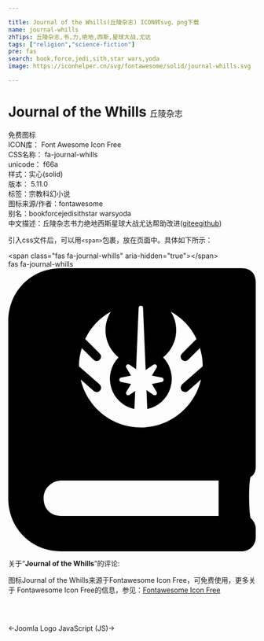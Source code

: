 ```yaml
---

title: Journal of the Whills(丘陵杂志) ICON转svg、png下载
name: journal-whills
zhTips: 丘陵杂志,书,力,绝地,西斯,星球大战,尤达
tags: ["religion","science-fiction"]
pre: fas
search: book,force,jedi,sith,star wars,yoda
image: https://iconhelper.cn/svg/fontawesome/solid/journal-whills.svg

---
```


# Journal of the Whills  <small style="font-size: 60%;font-weight: 100">丘陵杂志</small>


<div class="detail-page">
<p>
<span><span class="badge-success badge">免费图标</span> </span>
<br/>
<span>
ICON库：
<span class="badge-secondary badge">Font Awesome Icon Free</span> 
</span>
<br/>
<span>
CSS名称：
<span class="badge-secondary badge">fa-journal-whills</span> 
</span>
<br/>
<span>
unicode：
<span class="badge-secondary badge">f66a</span> 
<copy-btn content='f66a' btn-title=""></copy-btn>
<copy-btn :content='String.fromCodePoint(parseInt("f66a", 16))' btn-title="复制U"></copy-btn>
</span><br/><span>样式：<span class="badge-light badge">实心(solid)</span></span>
<br/>
<span>
版本：
<span class="badge-secondary badge">5.11.0</span> 
</span><br/><span>标签：<span class="badge-light badge"><router-link to="/tags/religion.html">宗教</router-link></span><span class="badge-light badge"><router-link to="/tags/science-fiction.html">科幻小说</router-link></span></span>
<br/>
<span>图标来源/作者：<span class="badge-light badge">fontawesome</span></span> 
<br/>
<span>别名：<span class="badge-light badge">book</span><span class="badge-light badge">force</span><span class="badge-light badge">jedi</span><span class="badge-light badge">sith</span><span class="badge-light badge">star wars</span><span class="badge-light badge">yoda</span></span><br/><span class="zh-detail">中文描述：<span class="badge-primary badge">丘陵杂志</span><span class="badge-primary badge">书</span><span class="badge-primary badge">力</span><span class="badge-primary badge">绝地</span><span class="badge-primary badge">西斯</span><span class="badge-primary badge">星球大战</span><span class="badge-primary badge">尤达</span><span class="help-link"><span>帮助改进</span>(<a href="https://gitee.com/liuwave/icon-helper/edit/master/json/fontawesome/solid/journal-whills.json" target="_blank" rel="noopener noreferrer">gitee</a><a href="https://github.com/liuwave/icon-helper/edit/master/json/fontawesome/solid/journal-whills.json" target="_blank" rel="noopener noreferrer">github</a></span>)</span><br/>
</p>
</div>
<div class="alert alert-dark">
  <i class="fas fa-journal-whills fa-xs"></i>
  <i class="fas fa-journal-whills fa-sm"></i>
  <i class="fas fa-journal-whills fa-lg"></i>
  <i class="fas fa-journal-whills fa-2x"></i>
  <i class="fas fa-journal-whills fa-3x"></i>
  <i class="fas fa-journal-whills fa-5x"></i>
  <i class="fas fa-journal-whills fa-7x"></i>
</div>
<div>
  <p>引入css文件后，可以用<code>&lt;span&gt;</code>包裹，放在页面中。具体如下所示：    
  </p>
  <div class="alert alert-primary" style="font-size: 14px">
    &lt;span class="fas fa-journal-whills" aria-hidden="true"&gt;&lt;/span&gt;
    <copy-btn content='<span class="fas fa-journal-whills" aria-hidden="true"></span>'></copy-btn>
  </div>
  <div class="alert alert-secondary">
    <i class="fas fa-journal-whills"
    style="font-size: 24px"
    aria-hidden="true"></i> fas fa-journal-whills
    <copy-btn content="fas fa-journal-whills" btn-title="复制图标名称"></copy-btn>
  </div>
</div>
<div id="svg" class="svg-wrap">
<svg xmlns="http://www.w3.org/2000/svg" viewBox="0 0 448 512"><path d="M438.40625,377.59375c-3.20313,12.8125-3.20313,57.60937,0,73.60937Q447.9922,460.78907,448,470.40625v16c0,16-12.79688,25.59375-25.59375,25.59375H96c-54.40625,0-96-41.59375-96-96V96C0,41.59375,41.59375,0,96,0H422.40625C438.40625,0,448,9.59375,448,25.59375v332.8125Q448,372.79688,438.40625,377.59375ZM380.79688,384H96c-16,0-32,12.79688-32,32s12.79688,32,32,32H380.79688ZM128.01562,176.01562c0,.51563.14063.98438.14063,1.5l37.10937,32.46876A7.99954,7.99954,0,0,1,160,224h-.01562a9.17678,9.17678,0,0,1-5.25-1.98438L131.14062,201.375C142.6875,250.95312,186.90625,288,240,288s97.3125-37.04688,108.875-86.625l-23.59375,20.64062a8.02516,8.02516,0,0,1-5.26563,1.96876H320a9.14641,9.14641,0,0,1-6.01562-2.71876A9.26508,9.26508,0,0,1,312,216a9.097,9.097,0,0,1,2.73438-6.01562l37.10937-32.46876c.01563-.53124.15625-1,.15625-1.51562,0-11.04688-2.09375-21.51562-5.06251-31.59375l-21.26562,21.25a8.00467,8.00467,0,0,1-11.32812-11.3125l26.42187-26.40625a111.81517,111.81517,0,0,0-46.35937-49.26562,63.02336,63.02336,0,0,1-14.0625,82.64062A55.83846,55.83846,0,0,1,251.625,254.73438l-1.42188-34.28126,12.67188,8.625a3.967,3.967,0,0,0,2.25.6875,3.98059,3.98059,0,0,0,3.43749-6.03124l-8.53124-14.3125,17.90625-3.71876a4.00647,4.00647,0,0,0,0-7.84374l-17.90625-3.71876,8.53124-14.3125a3.98059,3.98059,0,0,0-3.43749-6.03124,4.726,4.726,0,0,0-2.25.67187L248.6875,184.125,244,71.82812a4.00386,4.00386,0,0,0-8,0l-4.625,110.8125-12-8.15624a4.003,4.003,0,0,0-5.68751,5.35937l8.53126,14.3125L204.3125,197.875a3.99686,3.99686,0,0,0,0,7.82812l17.90625,3.73438-8.53126,14.29688a4.72469,4.72469,0,0,0-.56249,2.04687,4.59547,4.59547,0,0,0,1.25,2.90625,4.01059,4.01059,0,0,0,2.75,1.09375,4.09016,4.09016,0,0,0,2.25-.6875l10.35937-7.04687L228.375,254.76562a55.86414,55.86414,0,0,1-28.71875-93.45312,63.01119,63.01119,0,0,1-14.04688-82.65625,111.93158,111.93158,0,0,0-46.375,49.26563l26.42187,26.42187a7.99917,7.99917,0,0,1-11.3125,11.3125l-21.26563-21.26563C130.09375,154.48438,128,164.95312,128.01562,176.01562Z"/></svg>
</div>
<detail full-name='fa-journal-whills'></detail>
<div class="icon-detail__container">
<p>关于“<b>Journal of the Whills</b>”的评论:</p>
</div>
<Vssue title="关于“Journal of the Whills”的评论" />    
<div><p>图标Journal of the Whills来源于Fontawesome Icon Free，可免费使用，更多关于  Fontawesome Icon Free的信息，参见：<a target="_blank" href="https://iconhelper.cn/fontawesome.html">Fontawesome Icon Free</a>
</p></div>

<div style="padding:2rem 0 " class="page-nav"><p class="inner"><span class="prev">←<router-link to="/icon/brands/joomla.html">Joomla Logo</router-link></span> <span class="next"><router-link to="/icon/brands/js.html">JavaScript (JS)</router-link>→</span></p></div>
